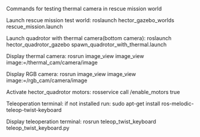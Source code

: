 Commands for testing thermal camera in rescue mission world

Launch rescue mission test world: roslaunch hector_gazebo_worlds rescue_mission.launch

Launch quadrotor with thermal camera(bottom camera): roslaunch hector_quadrotor_gazebo spawn_quadrotor_with_thermal.launch

Display thermal camera: rosrun image_view image_view image:=/thermal_cam/camera/image

Display RGB camera: rosrun image_view image_view image:=/rgb_cam/camera/image

Activate hector_quadrotor motors: rosservice call /enable_motors true

Teleoperation terminal: if not installed run: sudo apt-get install ros-melodic-teleop-twist-keyboard

Display teleoperation terminal: rosrun teleop_twist_keyboard teleop_twist_keyboard.py
